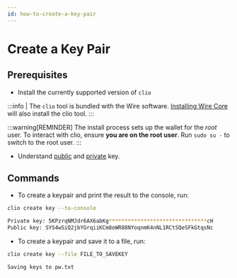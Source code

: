 ```yaml
---
id: how-to-create-a-key-pair
---
```


# Create a Key Pair

## Prerequisites

* Install the currently supported version of `clio`

:::info
| The `clio` tool is bundled with the Wire software. [Installing Wire Core](/docs/getting-started/install-dependencies.md) will also install the clio tool.
:::

:::warning[REMINDER]
The install process sets up the wallet for the *root* user. To interact with clio, ensure **you are on the root user**. Run `sudo su -` to switch to the root user.
:::

* Understand [public](/docs/introduction/glossary.md#public-key) and [private](/docs/introduction/glossary.md#private-key) key.

## Commands

* To create a keypair and print the result to the console, run:

```sh
clio create key --to-console

Private key: 5KPzrqNMJdr6AX6abKg*******************************cH
Public key: SYS4wSiQ2jbYGrqiiKCm8oWR88NYoqnmK4nNL1RCtSQeSFkGtqsNc
```

* To create a keypair and save it to a file, run:

```sh
clio create key --file FILE_TO_SAVEKEY

Saving keys to pw.txt
```
